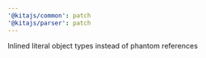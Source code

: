 ```yaml
---
'@kitajs/common': patch
'@kitajs/parser': patch
---
```


Inlined literal object types instead of phantom references
